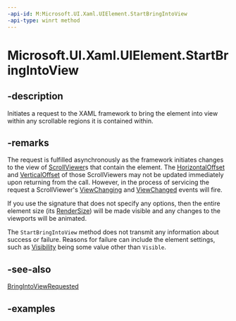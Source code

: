 ```yaml
---
-api-id: M:Microsoft.UI.Xaml.UIElement.StartBringIntoView
-api-type: winrt method
---
```


<!-- Method syntax.
public void UIElement.StartBringIntoView()
-->

# Microsoft.UI.Xaml.UIElement.StartBringIntoView

## -description

Initiates a request to the XAML framework to bring the element into view within any scrollable regions it is contained within.

## -remarks

The request is fulfilled asynchronously as the framework initiates changes to the view of [ScrollViewer](../microsoft.ui.xaml.controls/scrollviewer.md)s that contain the element. The [HorizontalOffset](../microsoft.ui.xaml.controls/scrollviewer_horizontaloffset.md) and [VerticalOffset](../microsoft.ui.xaml.controls/scrollviewer_verticaloffset.md) of those ScrollViewers may not be updated immediately upon returning from the call. However, in the process of servicing the request a ScrollViewer's [ViewChanging](../microsoft.ui.xaml.controls/scrollviewer_viewchanging.md) and [ViewChanged](../microsoft.ui.xaml.controls/scrollviewer_viewchanged.md) events will fire.

If you use the signature that does not specify any options, then the entire element size (its [RenderSize](uielement_rendersize.md)) will be made visible and any changes to the viewports will be animated.

The `StartBringIntoView` method does not transmit any information about success or failure. Reasons for failure can include the element settings, such as [Visibility](uielement_visibility.md) being some value other than `Visible`.

## -see-also

[BringIntoViewRequested](uielement_bringintoviewrequested.md)

## -examples
